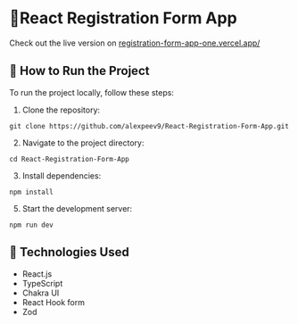 # 📕React Registration Form App

Check out the live version on [registration-form-app-one.vercel.app/](https://registration-form-app-one.vercel.app/)

## 📌 How to Run the Project

To run the project locally, follow these steps:

1. Clone the repository:

```
git clone https://github.com/alexpeev9/React-Registration-Form-App.git
```

2. Navigate to the project directory:

```
cd React-Registration-Form-App
```

3. Install dependencies:

```
npm install
```

5. Start the development server:

```
npm run dev
```

## 📌 Technologies Used

- React.js
- TypeScript
- Chakra UI
- React Hook form
- Zod
